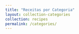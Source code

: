 ```yaml
---
title: "Receitas por Categoria"
layout: collection-categories
collection: recipes
permalink: /categories/
---
```

